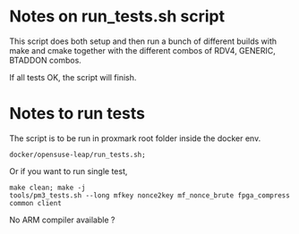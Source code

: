# Notes on run_tests.sh script
This script does both setup and then run a 
bunch of different builds with make and cmake together with the different combos 
of RDV4, GENERIC, BTADDON combos. 

If all tests OK,  the script will finish.


# Notes to run tests
The script is to be run in proxmark root folder inside the docker env.

```
docker/opensuse-leap/run_tests.sh;
``` 

Or if you want to run single test,  

```
make clean; make -j
tools/pm3_tests.sh --long mfkey nonce2key mf_nonce_brute fpga_compress common client
```


No ARM compiler available ?
